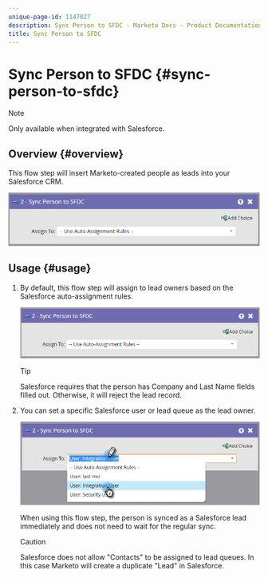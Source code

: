 ```yaml
---
unique-page-id: 1147027
description: Sync Person to SFDC - Marketo Docs - Product Documentation
title: Sync Person to SFDC
---
```


# Sync Person to SFDC {#sync-person-to-sfdc}

>[!NOTE]
>
>Only available when integrated with Salesforce.

## Overview {#overview}

This flow step will insert Marketo-created people as leads into your Salesforce CRM.

![](assets/sync-person-to-sfdc.png)

## Usage {#usage}

1. By default, this flow step will assign to lead owners based on the Salesforce auto-assignment rules.

   ![](assets/sync-person-to-sfdc.png)

   >[!TIP]
   >
   >Salesforce requires that the person has Company and Last Name fields filled out. Otherwise, it will reject the lead record.

1. You can set a specific Salesforce user or lead queue as the lead owner.

   ![](assets/sync-person-to-sfdc-2.png)

   When using this flow step, the person is synced as a Salesforce lead immediately and does not need to wait for the regular sync.

   >[!CAUTION]
   >
   >Salesforce does not allow "Contacts" to be assigned to lead queues. In this case Marketo will create a duplicate "Lead" in Salesforce.
